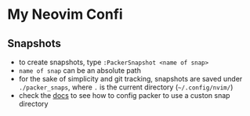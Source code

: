 # My Neovim Confi

## Snapshots

- to create snapshots, type `:PackerSnapshot <name of snap>`
- `name of snap` can be an absolute path
- for the sake of simplicity and git tracking, snapshots are saved under `./packer_snaps`, where `.` is the current directory (`~/.config/nvim/`)
- check the [docs](https://github.com/wbthomason/packer.nvim#custom-initialization) to see how to config packer to use a custon snap directory
